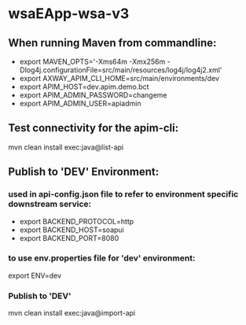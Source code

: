 # wsaEApp-wsa-v3

## When running Maven from commandline:

- export MAVEN_OPTS='-Xms64m -Xmx256m -Dlog4j.configurationFile=src/main/resources/log4j/log4j2.xml'
- export AXWAY_APIM_CLI_HOME=src/main/environments/dev
- export APIM_HOST=dev.apim.demo.bct
- export APIM_ADMIN_PASSWORD=changeme
- export APIM_ADMIN_USER=apiadmin

## Test connectivity for the apim-cli:

mvn clean install exec:java@list-api

## Publish to 'DEV' Environment:

### used in api-config.json file to refer to environment specific downstream service:

- export BACKEND_PROTOCOL=http
- export BACKEND_HOST=soapui
- export BACKEND_PORT=8080

### to use env.properties file for 'dev' environment:

export ENV=dev

### Publish to 'DEV'

mvn clean install exec:java@import-api


